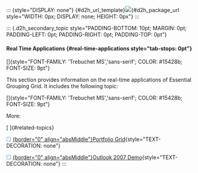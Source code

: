 ::: {style="DISPLAY: none"}
[](ms-xhelp:///?Id=d2h_url_template){#d2h_url_template}![](!package_url!){#d2h_package_url style="WIDTH: 0px; DISPLAY: none; HEIGHT: 0px"}
:::

::: {.d2h_secondary_topic style="PADDING-BOTTOM: 10pt; MARGIN: 0pt; PADDING-LEFT: 0pt; PADDING-RIGHT: 0pt; PADDING-TOP: 0pt"}
#### Real Time Applications {#real-time-applications style="tab-stops: 0pt"}

[]{style="FONT-FAMILY: 'Trebuchet MS','sans-serif'; COLOR: #15428b; FONT-SIZE: 9pt"} 

This section provides information on the real-time applications of Essential Grouping Grid. It includes the following topic:

[]{style="FONT-FAMILY: 'Trebuchet MS','sans-serif'; COLOR: #15428b; FONT-SIZE: 9pt"} 

More:

[ ]{#related-topics}

[![](button.gif){border="0" align="absMiddle"}Portfolio Grid](ms-xhelp:///?Id=d9652532-d870-416c-8849-94c80742f294){style="TEXT-DECORATION: none"}

[![](button.gif){border="0" align="absMiddle"}Outlook 2007 Demo](ms-xhelp:///?Id=1a956fad-48c5-4115-bee4-acbbc2c017f3){style="TEXT-DECORATION: none"}
:::
